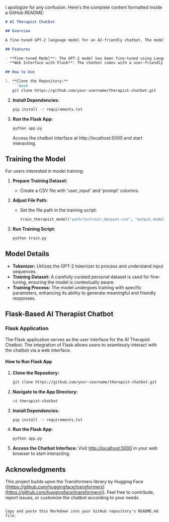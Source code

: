 I apologize for any confusion. Here's the complete content formatted inside a GitHub README:

```markdown
# AI Therapist Chatbot

## Overview

A fine-tuned GPT-2 language model for an AI-friendly chatbot. The model has been trained on a personal dataset using LLM (Language Model Fine-tuning) techniques.

## Features

- **Fine-tuned Model**: The GPT-2 model has been fine-tuned using Language Model Fine-tuning (LLM) on a personal dataset, ensuring a tailored and context-aware chatbot.
- **Web Interface with Flask**: The chatbot comes with a user-friendly web interface built using Flask. Users can interact with the chatbot seamlessly through the web application.

## How to Use

1. **Clone the Repository:**
   ```bash
   git clone https://github.com/your-username/therapist-chatbot.git
   ```

2. **Install Dependencies:**
   ```bash
   pip install -r requirements.txt
   ```

3. **Run the Flask App:**
   ```bash
   python app.py
   ```
   Access the chatbot interface at http://localhost:5000 and start interacting.

## Training the Model

For users interested in model training:

1. **Prepare Training Dataset:**
   - Create a CSV file with 'user_input' and 'prompt' columns.

2. **Adjust File Path:**
   - Set the file path in the training script:
     ```python
     train_therapist_model("path/to/train_dataset.csv", "output_model")
     ```

3. **Run Training Script:**
   ```bash
   python train.py
   ```

## Model Details

- **Tokenizer:** Utilizes the GPT-2 tokenizer to process and understand input sequences.
- **Training Dataset:** A carefully curated personal dataset is used for fine-tuning, ensuring the model is contextually aware.
- **Training Process:** The model undergoes training with specific parameters, enhancing its ability to generate meaningful and friendly responses.

## Flask-Based AI Therapist Chatbot

### Flask Application

The Flask application serves as the user interface for the AI Therapist Chatbot. The integration of Flask allows users to seamlessly interact with the chatbot via a web interface.

#### How to Run Flask App

1. **Clone the Repository:**
   ```bash
   git clone https://github.com/your-username/therapist-chatbot.git
   ```

2. **Navigate to the App Directory:**
   ```bash
   cd therapist-chatbot
   ```

3. **Install Dependencies:**
   ```bash
   pip install -r requirements.txt
   ```

4. **Run the Flask App:**
   ```bash
   python app.py
   ```

5. **Access the Chatbot Interface:**
   Visit [http://localhost:5000](http://localhost:5000) in your web browser to start interacting.

## Acknowledgments

This project builds upon the Transformers library by Hugging Face ([https://github.com/huggingface/transformers](https://github.com/huggingface/transformers)).
Feel free to contribute, report issues, or customize the chatbot according to your needs.
```

Copy and paste this Markdown into your GitHub repository's README.md file.
